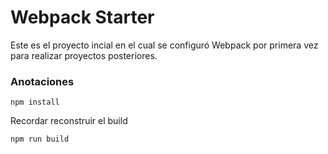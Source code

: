 # Webpack Starter

Este es el proyecto incial en el cual se configuró Webpack por primera vez para realizar proyectos posteriores.

### Anotaciones

```
npm install
```

Recordar reconstruir el build

```
npm run build
```
